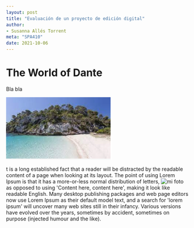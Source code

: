 ```yaml
---
layout: post
title: "Evaluación de un proyecto de edición digital"
author:
- Susanna Allés Torrent
meta: "SPA410"
date: 2021-10-06
---
```


# The World of Dante


Bla bla 


![texto alternativo](/assets/images/001.png)


t is a long established fact that a reader will be distracted by the readable content of a page when looking at its layout. The point of using Lorem Ipsum is that it has a more-or-less normal distribution of letters, <img src="/assets/001.jpg" alt="mi foto" width="100" height="200" style="border-width: 25px;"> as opposed to using 'Content here, content here', making it look like readable English. Many desktop publishing packages and web page editors now use Lorem Ipsum as their default model text, and a search for 'lorem ipsum' will uncover many web sites still in their infancy. Various versions have evolved over the years, sometimes by accident, sometimes on purpose (injected humour and the like). 
